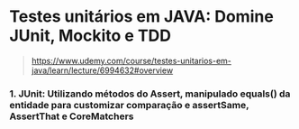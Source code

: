 # Testes unitários em JAVA: Domine JUnit, Mockito e TDD
> https://www.udemy.com/course/testes-unitarios-em-java/learn/lecture/6994632#overview

### 1. JUnit: Utilizando métodos do Assert, manipulado equals() da entidade para customizar comparação e assertSame, AssertThat e CoreMatchers